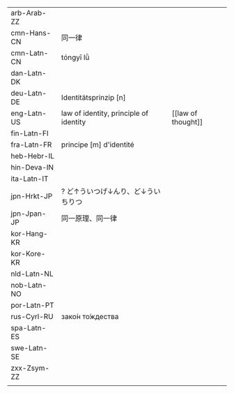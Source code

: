 | | | |
|-|-|-|
| arb-Arab-ZZ |  |  |
| cmn-Hans-CN | 同一律 |  |
| cmn-Latn-CN | tóngyī lǜ |  |
| dan-Latn-DK |  |  |
| deu-Latn-DE | Identitätsprinzip [n] |  |
| eng-Latn-US | law of identity, principle of identity | [[law of thought]] |
| fin-Latn-FI |  |  |
| fra-Latn-FR | principe [m] d'identité |  |
| heb-Hebr-IL |  |  |
| hin-Deva-IN |  |  |
| ita-Latn-IT |  |  |
| jpn-Hrkt-JP | ? ど↑ういつげ↓んり、ど↓ういちりつ |  |
| jpn-Jpan-JP | 同一原理、同一律 |  |
| kor-Hang-KR |  |  |
| kor-Kore-KR |  |  |
| nld-Latn-NL |  |  |
| nob-Latn-NO |  |  |
| por-Latn-PT |  |  |
| rus-Cyrl-RU | зако́н то́ждества |  |
| spa-Latn-ES |  |  |
| swe-Latn-SE |  |  |
| zxx-Zsym-ZZ |  |  |
|  |  |  |
